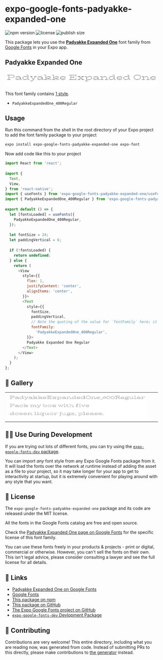 # expo-google-fonts-padyakke-expanded-one

![npm version](https://flat.badgen.net/npm/v/expo-google-fonts-padyakke-expanded-one)
![license](https://flat.badgen.net/github/license/expo/google-fonts)
![publish size](https://flat.badgen.net/packagephobia/install/expo-google-fonts-padyakke-expanded-one)

This package lets you use the [**Padyakke Expanded One**](https://fonts.google.com/specimen/Padyakke+Expanded+One) font family from [Google Fonts](https://fonts.google.com/) in your Expo app.

## Padyakke Expanded One

![Padyakke Expanded One](./font-family.png)

This font family contains [1 style](#-gallery).

- `PadyakkeExpandedOne_400Regular`

## Usage

Run this command from the shell in the root directory of your Expo project to add the font family package to your project
```sh
expo install expo-google-fonts-padyakke-expanded-one expo-font
```

Now add code like this to your project
```js
import React from 'react';

import {
  Text,
  View,
} from 'react-native';
import { useFonts } from 'expo-google-fonts-padyakke-expanded-one/useFonts';
import { PadyakkeExpandedOne_400Regular } from 'expo-google-fonts-padyakke-expanded-one/400Regular';

export default () => {
  let [fontsLoaded] = useFonts({
    PadyakkeExpandedOne_400Regular,
  });

  let fontSize = 24;
  let paddingVertical = 6;

  if (!fontsLoaded) {
    return undefined;
  } else {
    return (
      <View
        style={{
          flex: 1,
          justifyContent: 'center',
          alignItems: 'center',
        }}>
        <Text
          style={{
            fontSize,
            paddingVertical,
            // Note the quoting of the value for `fontFamily` here; it expects a string!
            fontFamily:
              'PadyakkeExpandedOne_400Regular',
          }}>
          Padyakke Expanded One Regular
        </Text>
      </View>
    );
  }
};

```

## 🔡 Gallery


||||
|-|-|-|
|![PadyakkeExpandedOne_400Regular](.//400Regular/PadyakkeExpandedOne_400Regular.ttf.png)||||


## 👩‍💻 Use During Development

If you are trying out lots of different fonts, you can try using the [`expo-google-fonts-dev` package](https://github.com/freeboub/google-fonts/tree/master/font-packages/dev#readme).

You can import *any* font style from any Expo Google Fonts package from it. It will load the fonts
over the network at runtime instead of adding the asset as a file to your project, so it may take longer
for your app to get to interactivity at startup, but it is extremely convenient
for playing around with any style that you want.

## 📖 License

The `expo-google-fonts-padyakke-expanded-one` package and its code are released under the MIT license.

All the fonts in the Google Fonts catalog are free and open source.

Check the [Padyakke Expanded One page on Google Fonts](https://fonts.google.com/specimen/Padyakke+Expanded+One) for the specific license of this font family.

You can use these fonts freely in your products & projects - print or digital, commercial or otherwise. However, you can't sell the fonts on their own. This isn't legal advice, please consider consulting a lawyer and see the full license for all details.

## 🔗 Links

- [Padyakke Expanded One on Google Fonts](https://fonts.google.com/specimen/Padyakke+Expanded+One)
- [Google Fonts](https://fonts.google.com/)
- [This package on npm](https://www.npmjs.com/package/expo-google-fonts-padyakke-expanded-one)
- [This package on GitHub](https://github.com/freeboub/google-fonts/tree/master/font-packages/padyakke-expanded-one)
- [The Expo Google Fonts project on GitHub](https://github.com/freeboub/google-fonts)
- [`expo-google-fonts-dev` Devlopment Package](https://github.com/freeboub/google-fonts/tree/master/font-packages/dev)

## 🤝 Contributing

Contributions are very welcome! This entire directory, including what you are reading now, was generated from code. Instead of submitting PRs to this directly, please make contributions to [the generator](https://github.com/freeboub/google-fonts/tree/master/packages/generator) instead.
